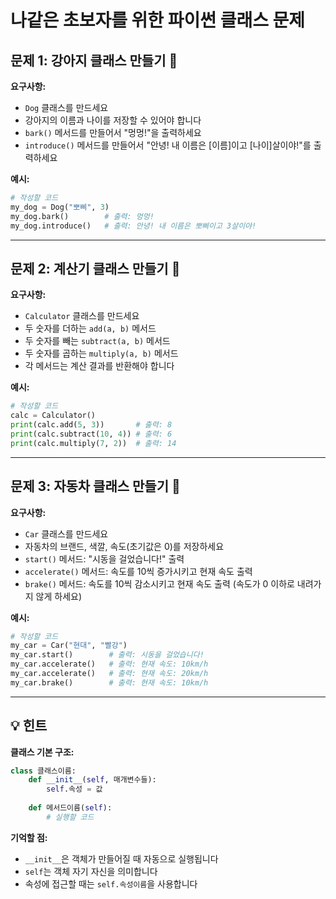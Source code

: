 # 나같은 초보자를 위한 파이썬 클래스 문제

## 문제 1: 강아지 클래스 만들기 🐶

**요구사항:**
- `Dog` 클래스를 만드세요
- 강아지의 이름과 나이를 저장할 수 있어야 합니다
- `bark()` 메서드를 만들어서 "멍멍!"을 출력하세요
- `introduce()` 메서드를 만들어서 "안녕! 내 이름은 [이름]이고 [나이]살이야!"를 출력하세요

**예시:**
```python
# 작성할 코드
my_dog = Dog("뽀삐", 3)
my_dog.bark()        # 출력: 멍멍!
my_dog.introduce()   # 출력: 안녕! 내 이름은 뽀삐이고 3살이야!
```

---

## 문제 2: 계산기 클래스 만들기 🧮

**요구사항:**
- `Calculator` 클래스를 만드세요
- 두 숫자를 더하는 `add(a, b)` 메서드
- 두 숫자를 빼는 `subtract(a, b)` 메서드
- 두 숫자를 곱하는 `multiply(a, b)` 메서드
- 각 메서드는 계산 결과를 반환해야 합니다

**예시:**
```python
# 작성할 코드
calc = Calculator()
print(calc.add(5, 3))       # 출력: 8
print(calc.subtract(10, 4)) # 출력: 6
print(calc.multiply(7, 2))  # 출력: 14
```

---

## 문제 3: 자동차 클래스 만들기 🚗

**요구사항:**
- `Car` 클래스를 만드세요
- 자동차의 브랜드, 색깔, 속도(초기값은 0)를 저장하세요
- `start()` 메서드: "시동을 걸었습니다!" 출력
- `accelerate()` 메서드: 속도를 10씩 증가시키고 현재 속도 출력
- `brake()` 메서드: 속도를 10씩 감소시키고 현재 속도 출력 (속도가 0 이하로 내려가지 않게 하세요)

**예시:**
```python
# 작성할 코드
my_car = Car("현대", "빨강")
my_car.start()        # 출력: 시동을 걸었습니다!
my_car.accelerate()   # 출력: 현재 속도: 10km/h
my_car.accelerate()   # 출력: 현재 속도: 20km/h
my_car.brake()        # 출력: 현재 속도: 10km/h
```

---

## 💡 힌트

**클래스 기본 구조:**
```python
class 클래스이름:
    def __init__(self, 매개변수들):
        self.속성 = 값
    
    def 메서드이름(self):
        # 실행할 코드
```

**기억할 점:**
- `__init__`은 객체가 만들어질 때 자동으로 실행됩니다
- `self`는 객체 자기 자신을 의미합니다
- 속성에 접근할 때는 `self.속성이름`을 사용합니다
